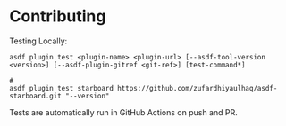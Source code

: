 # Contributing

Testing Locally:

```shell
asdf plugin test <plugin-name> <plugin-url> [--asdf-tool-version <version>] [--asdf-plugin-gitref <git-ref>] [test-command*]

#
asdf plugin test starboard https://github.com/zufardhiyaulhaq/asdf-starboard.git "--version"
```

Tests are automatically run in GitHub Actions on push and PR.
